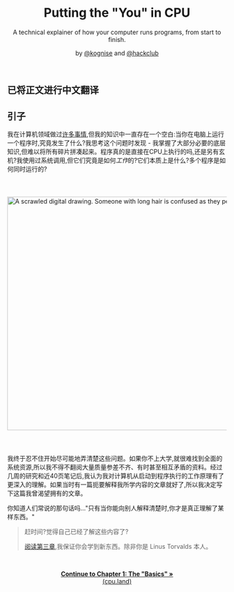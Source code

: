 <picture>
  <source media='(prefers-color-scheme: dark)' srcset='./public/github-images/banner-dark.png'>
  <img src='./public/github-images/banner-light.png' alt=''>
</picture>

<h1 align='center'>Putting the "You" in CPU</h1>
<p align='center'>A technical explainer of how your computer runs programs, from start to finish.</p>
<p align='center'>by <a href='https://github.com/kognise'>@kognise</a> and <a href='https://github.com/hackclub'>@hackclub</a></p>
<br>

## 已将正文进行中文翻译

## 引子

我在计算机领域做过[许多事情](https://github.com/kognise),但我的知识中一直存在一个空白:当你在电脑上运行一个程序时,究竟发生了什么?我思考这个问题时发现 - 我掌握了大部分必要的底层知识,但难以将所有碎片拼凑起来。程序真的是直接在CPU上执行的吗,还是另有玄机?我使用过系统调用,但它们究竟是如何*工作*的?它们本质上是什么?多个程序是如何同时运行的?

<img src='/images/writing-this-article.png' loading='eager' style='margin: 40px 0;' alt='A scrawled digital drawing. Someone with long hair is confused as they peer down at a computer ingesting binary. Suddenly, they have an idea! They start researching on a desktop computer with bad posture.' width='1708' height='536' />

我终于忍不住开始尽可能地弄清楚这些问题。如果你不上大学,就很难找到全面的系统资源,所以我不得不翻阅大量质量参差不齐、有时甚至相互矛盾的资料。经过几周的研究和近40页笔记后,我认为我对计算机从启动到程序执行的工作原理有了更深入的理解。如果当时有一篇扼要解释我所学内容的文章就好了,所以我决定写下这篇我曾渴望拥有的文章。

你知道人们常说的那句话吗..."只有当你能向别人解释清楚时,你才是真正理解了某样东西。"

> 赶时间?觉得自己已经了解这些内容了?
>
> [阅读第三章](/how-to-run-a-program),我保证你会学到新东西。除非你是 Linus Torvalds 本人。

<br>

<p align='center'><a href='https://cpu.land/the-basics'><strong>Continue to Chapter 1: The "Basics" &raquo;</strong><br>(cpu.land)</a></p>
